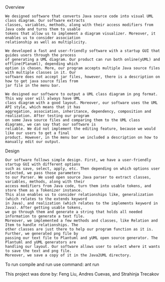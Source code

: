 Overview

    We designed software that converts Java source code into visual UML class diagram. Our software extracts
    classes, variables, methods, along with their access modifiers from Java code and turns them to usable 
    tokens that allow us to implement a diagram visualizer. Moreover, it enables us to consider association 
    relationship as well as multiplicity.
    
    We developed a fast and user-friendly software with a startup GUI that guides users through the process 
    of generating a UML diagram. Our product can run both online(yUML) and offline(Planuml), depending which 
    option is chosen. More, our program accepts multiple Java source files with multiple classes in it. Our 
    software does not accept jar files, however, there is a description on how to get java source files from 
    jar file in the menu bar.
    
    We designed our software to output a UML class diagram in png format. This way user will always have UML 
    class diagram with a good layout. Moreover, our software uses the UML API style, which means that it has 
    aggregation, association, inheritance, dependency, composition and realization. After testing our program 
    on some Java source files and comparing them to the UML class diagrams, we can say that our software is 
    reliable. We did not implement the editing feature, because we would like our users to get a final 
    product. However, in the menu bar we included a description on how to manually edit our output.


Design

    Our software follows simple design. First, we have a user-friendly startup GUI with different options 
    such as save, select, apply, etc. Then depending on which options user selected, we pass those parameters 
    to our Parser. We used open source Java parser to extract classes, variables, methods, along with their 
    access modifiers from Java code, turn them into usable tokens, and store them as a Tokenizer instance. 
    This also enables us to consider relationships like, generalization (which relates to the extends keyword 
    in Java), and realization (which relates to the implements keyword in Java). After getting usable tokens, 
    we go through them and generate a string that holds all needed information to generate a text file. 
    Moreover, we implemented a few methods and classes, like Relation and Item to handle relationships. The 
    other classes are just there to help our program function as it is. Further, we generated png file by 
    passing our text file to Plantuml and yUML open source generator. The Plantuml and yUML generators are 
    handling our layout. Our software allows user to select where it wants to save the text and png file. 
    Moreover, we save a copy of it in the Java2UML directory.

To run compile and run use command:
    ant run
    
    
This project was done by:
Feng Liu, Andres Cuevas, and Strahinja Trecakov
